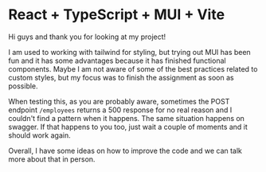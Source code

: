 # React + TypeScript + MUI + Vite

Hi guys and thank you for looking at my project!

I am used to working with tailwind for styling, but trying out MUI has been fun and it has some advantages because it has finished functional components. Maybe I am not aware of some of the best practices related to custom styles, but my focus was to finish the assignment as soon as possible.

When testing this, as you are probably aware, sometimes the POST endpoint `/employees` returns a 500 response for no real reason and I couldn't find a pattern when it happens. The same situation happens on swagger. If that happens to you too, just wait a couple of moments and it should work again.

Overall, I have some ideas on how to improve the code and we can talk more about that in person.

